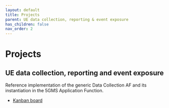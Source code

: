 ```yaml
---
layout: default
title: Projects
parent: UE data collection, reporting & event exposure
has_children: false
nav_order: 2
---
```

# Projects
## UE data collection, reporting and event exposure
Reference implementation of the generic Data Collection AF and its instantiation in the 5GMS Application Function.
* [Kanban board](https://github.com/orgs/5G-MAG/projects/30)
